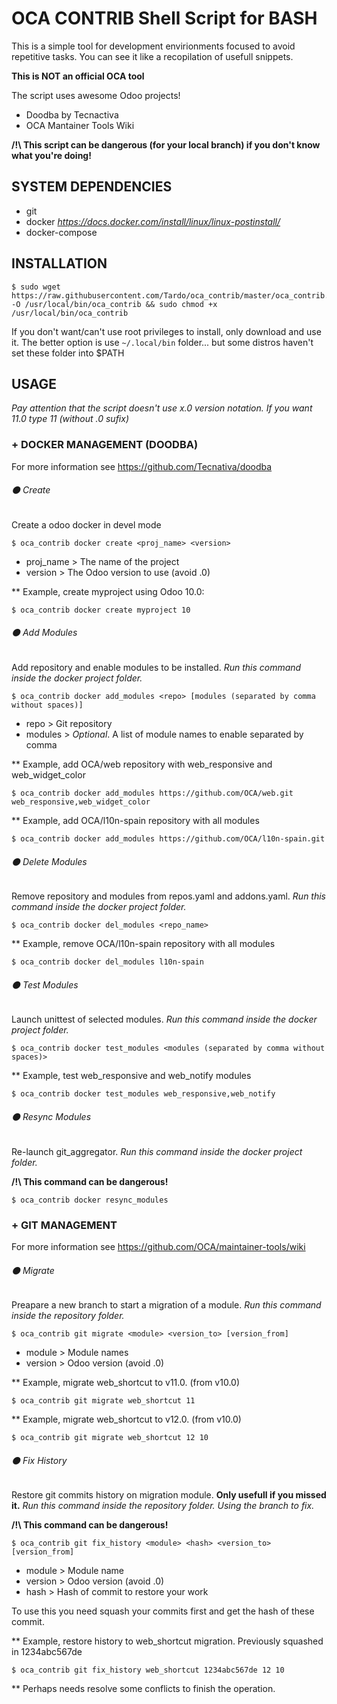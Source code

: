# OCA CONTRIB Shell Script for BASH
This is a simple tool for development envirionments focused to avoid repetitive tasks.
You can see it like a recopilation of usefull snippets.

**This is NOT an official OCA tool**

The script uses awesome Odoo projects!
- Doodba by Tecnactiva
- OCA Mantainer Tools Wiki

**/!\ This script can be dangerous (for your local branch) if you don't know what you're doing!**

## SYSTEM DEPENDENCIES
- git
- docker _https://docs.docker.com/install/linux/linux-postinstall/_
- docker-compose

## INSTALLATION
```
$ sudo wget https://raw.githubusercontent.com/Tardo/oca_contrib/master/oca_contrib.sh -O /usr/local/bin/oca_contrib && sudo chmod +x /usr/local/bin/oca_contrib
```
If you don't want/can't use root privileges to install, only download and use it. The better option is use ```~/.local/bin``` folder... but some distros haven't set these folder into $PATH

## USAGE
_Pay attention that the script doesn't use x.0 version notation. If you want 11.0 type 11 (without .0 sufix)_

### + DOCKER MANAGEMENT (DOODBA)
For more information see https://github.com/Tecnativa/doodba
###### ⚫ Create
Create a odoo docker in devel mode

```$ oca_contrib docker create <proj_name> <version>```
- proj_name > The name of the project
- version > The Odoo version to use (avoid .0)

** Example, create myproject using Odoo 10.0:

```$ oca_contrib docker create myproject 10```

###### ⚫ Add Modules
Add repository and enable modules to be installed. _Run this command inside the docker project folder._

```$ oca_contrib docker add_modules <repo> [modules (separated by comma without spaces)]```
- repo > Git repository
- modules > _Optional_. A list of module names to enable separated by comma

** Example, add OCA/web repository with web_responsive and web_widget_color

```$ oca_contrib docker add_modules https://github.com/OCA/web.git web_responsive,web_widget_color```

** Example, add OCA/l10n-spain repository with all modules

```$ oca_contrib docker add_modules https://github.com/OCA/l10n-spain.git```

###### ⚫ Delete Modules
Remove repository and modules from repos.yaml and addons.yaml. _Run this command inside the docker project folder._

```$ oca_contrib docker del_modules <repo_name>```

** Example, remove OCA/l10n-spain repository with all modules

```$ oca_contrib docker del_modules l10n-spain```

###### ⚫ Test Modules
Launch unittest of selected modules. _Run this command inside the docker project folder._

```$ oca_contrib docker test_modules <modules (separated by comma without spaces)>```

** Example, test web_responsive and web_notify modules

```$ oca_contrib docker test_modules web_responsive,web_notify```

###### ⚫ Resync Modules
Re-launch git_aggregator. _Run this command inside the docker project folder._

**/!\ This command can be dangerous!**

```$ oca_contrib docker resync_modules```

### + GIT MANAGEMENT
For more information see https://github.com/OCA/maintainer-tools/wiki
###### ⚫ Migrate
Preapare a new branch to start a migration of a module. _Run this command inside the repository folder._

```$ oca_contrib git migrate <module> <version_to> [version_from]```
- module > Module names
- version > Odoo version (avoid .0)

** Example, migrate web_shortcut to v11.0. (from v10.0)

```$ oca_contrib git migrate web_shortcut 11```

** Example, migrate web_shortcut to v12.0. (from v10.0)

```$ oca_contrib git migrate web_shortcut 12 10```

###### ⚫ Fix History
Restore git commits history on migration module. **Only usefull if you missed it.** _Run this command inside the repository folder. Using the branch to fix._

**/!\ This command can be dangerous!**

```$ oca_contrib git fix_history <module> <hash> <version_to> [version_from]```
- module > Module name
- version > Odoo version (avoid .0)
- hash > Hash of commit to restore your work

To use this you need squash your commits first and get the hash of these commit.

** Example, restore history to web_shortcut migration. Previously squashed in 1234abc567de

```$ oca_contrib git fix_history web_shortcut 1234abc567de 12 10```

** Perhaps needs resolve some conflicts to finish the operation.

